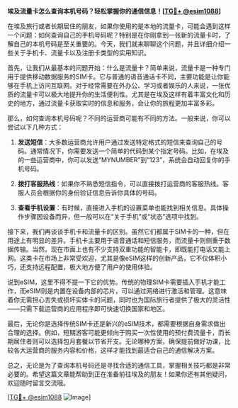 **埃及流量卡怎么查询本机号码？轻松掌握你的通信信息！[[TG💪+ @esim1088](https://t.me/s/esim1088)]**

在埃及旅行或者长期居住的朋友，如果你使用的是本地的流量卡，可能会遇到这样一个问题：如何查询自己的手机号码呢？特别是在你刚拿到一张新的流量卡时，了解自己的本机号码是至关重要的。今天，我们就来聊聊这个问题，并且详细介绍一些关于手机卡、流量卡以及注册卡类型的实用知识。

首先，让我们从最基本的问题开始：什么是流量卡？简单来说，流量卡是一种专门用于提供移动数据服务的SIM卡。它与普通的语音通话卡不同，主要功能是让你能够在手机上访问互联网。对于经常需要在外办公、学习或者娱乐的人来说，一张优质的流量卡可以极大地提升你的生活便利性。尤其是在埃及这样有着丰富文化和历史的地方，通过流量卡获取实时的信息和服务，会让你的旅程更加丰富多彩。

那么，如何查询本机号码呢？不同的运营商可能有不同的方法。一般来说，你可以尝试以下几种方式：

1. **发送短信**：大多数运营商允许用户通过发送特定格式的短信来查询自己的号码。通常情况下，你需要发送一个简单的代码到某个指定号码。比如，在埃及的一些运营商中，你可以发送“MYNUMBER”到“123”，系统会自动回复你的手机号码。

2. **拨打客服热线**：如果你不熟悉短信指令，可以直接拨打运营商的客服热线。客服人员会根据你的身份验证信息告诉你具体的号码。

3. **查看手机设置**：有时候，直接进入手机的设置菜单也能找到相关信息。具体操作步骤因设备而异，但一般可以在“关于手机”或“状态”选项中找到。

接下来，我们再谈谈手机卡和流量卡的区别。虽然它们都属于SIM卡的一种，但在用途上有明显的差异。手机卡主要用于语音通话和短信服务，而流量卡则侧重于数据传输。当然，现在市面上也有不少支持双重功能的智能卡，即既能打电话又能上网。这类卡在市场上非常受欢迎，尤其是像eSIM这样的创新产品，它不仅体积小巧，还支持远程配置，极大地方便了用户的使用体验。

说到eSIM，这里不得不提一下它的优势。传统的物理SIM卡需要插入手机才能工作，而eSIM则是内置在设备内部的芯片，可以通过网络进行激活和管理。这意味着你无需担心丢失或损坏实体卡的问题，同时也为国际旅行者提供了极大的灵活性——只需下载运营商的应用程序即可快速切换国家和地区。

最后，无论你是选择传统SIM卡还是新兴的eSIM技术，都需要根据自身需求做出合理的选择。例如，短期游客可能更倾向于购买一次性使用的预付费流量卡，而长期居住者则可以选择包月套餐以节省开支。无论哪种方案，确保提前做好功课，比较各大运营商的服务内容和价格，这样才能找到最适合自己的通信解决方案。

总之，无论是为了查询本机号码还是寻找合适的通信工具，掌握相关技巧都是非常必要的。希望这篇文章能帮助到正在准备前往埃及的朋友！如果你还有其他疑问，欢迎随时留言交流哦。

[[TG💪+ @esim1088](https://t.me/s/esim1088) ![Image](https://i.postimg.cc/4NQfJmqS/Snipaste-2025-05-13-00-14-12.png)]